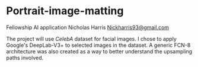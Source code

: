 # Portrait-image-matting
Fellowship AI application
Nicholas Harris
Nickharris93@gmail.com

The project will use _CelebA_ dataset for facial images. I chose to apply Google's DeepLab-V3+ to selected images in the dataset.
A generic FCN-8 architecture was also created as a way to better understand the upsampling paths involved. 
